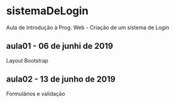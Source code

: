 # sistemaDeLogin
Aula de Introdução à Prog. Web - Criação de um sistema de Login

## aula01 - 06 de junhi de 2019
Layout Bootstrap

## aula02 - 13 de junho de 2019
Formulários e validação
